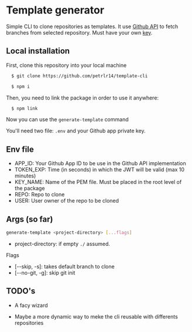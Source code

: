 # Template generator

Simple CLI to clone repositories as templates. It use [Github API](https://docs.github.com/en) to fetch branches from selected repository. Must have your own [key](https://docs.github.com/en/developers/apps/authenticating-with-github-apps#generating-a-private-key).

## Local installation

First, clone this repository into your local machine

```bash
  $ git clone https://github.com/petrlr14/template-cli

  $ npm i
```

Then, you need to link the package in order to use it anywhere:

```bash
  $ npm link
```

Now you can use the `generate-template` command

You'll need two file: `.env` and your Github app private key.

## Env file

- APP_ID: Your Github App ID to be use in the Github API implementation
- TOKEN_EXP: Time (in seconds) in which the JWT will be valid (max 10 minutes)
- KEY_NAME: Name of the PEM file. Must be placed in the root level of the package
- REPO: Repo to clone
- USER: User owner of the repo to be cloned

## Args (so far)

```bash
generate-template <project-directory> [...flags]
```

- project-directory: if empty `./` assumed.

Flags

- [--skip, -s]: takes default branch to clone
- [--no-git, -g]: skip git init

## TODO's

- A facy wizard

- Maybe a more dynamic way to meke the cli reusable with differents repositories
